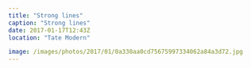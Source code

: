 ```yaml
---
title: "Strong lines"
caption: "Strong lines"
date: 2017-01-17T12:43Z
location: "Tate Modern"

image: /images/photos/2017/01/0a330aa0cd75675997334062a84a3d72.jpg
---
```

